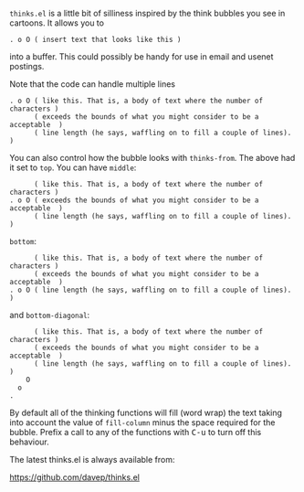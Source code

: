 `thinks.el` is a little bit of silliness inspired by the think bubbles you
see in cartoons. It allows you to

```
. o O ( insert text that looks like this )
```

into a buffer. This could possibly be handy for use in email and usenet
postings.

Note that the code can handle multiple lines

```
. o O ( like this. That is, a body of text where the number of characters )
      ( exceeds the bounds of what you might consider to be a acceptable  )
      ( line length (he says, waffling on to fill a couple of lines).     )
```

You can also control how the bubble looks with `thinks-from`. The above
had it set to `top`. You can have `middle`:

```
      ( like this. That is, a body of text where the number of characters )
. o O ( exceeds the bounds of what you might consider to be a acceptable  )
      ( line length (he says, waffling on to fill a couple of lines).     )
```

`bottom`:

```
      ( like this. That is, a body of text where the number of characters )
      ( exceeds the bounds of what you might consider to be a acceptable  )
. o O ( line length (he says, waffling on to fill a couple of lines).     )
```

and `bottom-diagonal`:

```
      ( like this. That is, a body of text where the number of characters )
      ( exceeds the bounds of what you might consider to be a acceptable  )
      ( line length (he says, waffling on to fill a couple of lines).     )
    O
  o
.
```

By default all of the thinking functions will fill (word wrap) the text
taking into account the value of `fill-column` minus the space required for
the bubble. Prefix a call to any of the functions with <kbd>C-u</kbd> to
turn off this behaviour.

The latest thinks.el is always available from:

https://github.com/davep/thinks.el

